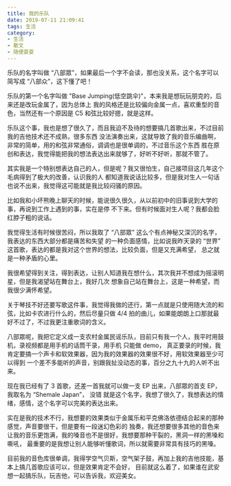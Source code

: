 ```yaml
---
title: 我的乐队
date: 2019-07-11 21:09:41
tags: 生活
category: 
- 生活
- 散文
- 随便耍耍
---
```


乐队的名字叫做 “八部眾”，如果最后一个字不会读，那也没关系，这个名字可以简写成 “八部众”，这下懂了吧！

乐队的第一个名字叫做 "Base Jumping(低空跳伞)"，本来我是想玩玩朋克的，后来还是改玩金属了，因为总体上
我的风格还是比较偏向金属一点，喜欢重型的音色，当然还有一个原因是 C5 和弦比较好摁，就是这样。

乐队这个事，我也是想了很久了，而且我迫不及待的想要搞几首歌出来，不过目前我的吉他技术还不成熟，很多东西
没法演奏出来，这就导致了我的音乐编曲啊，非常的简单，用的和弦非常通俗，调调也是很单调的，不过音乐这个东西
胜在原创和表达，我觉得能把我的想法表达出来就够了，好听不好听，那就不管了。

其实我是一个特别想表达自己的人，但是呢？我又很怕生，自己接项目这几年这个毛病得到了极大的改善，认识我的人
都知道我说话比较多，但是我对生人一句话也说不出来，我觉得这可能就是我比较闷骚的原因。

比如我和小坏熊晚上聊天的时候，能说很久很久，从以前初中的旧事说到大学的事，再说到工作上遇到的事，实在是停
不下来。但有时候面对生人呢？我都会脸红脖子粗的说话。

我觉得生活有时候很苦闷，所以我取了 “八部眾” 这么个有点神秘又深沉的名字，我表达的东西大部分都是痛苦和失望
的一种负面感情，比如说我昨天录的 “世界” 这首歌，表达的都是我对这个世界的想法，比较负面，但是又充满希望，
总之就是一种矛盾的心里。

我很希望得到关注，得到表达，让别人知道我在想什么，其次我并不想成为摇滚明星，但是我渴望站在舞台上，我好几次
想象自己站在舞台上，这是一种希望，而我很少满怀希望。

关于琴技不好还要写歌这件事，我觉得我做的还行，第一点就是只使用随大流的和弦，比如卡农进行什么的，然后尽量只做
4/4 拍的曲儿，如果能朗朗上口那就最好不过了，不过我更注重歌词的含义。

八部眾呢，我把它定义成一支农村金属民谣乐队，目前只有我一个人，我平时用鼓机，录视频都是用手机的话筒干录，用手机
只能做 demo， 真正要录的时候，我肯定要搞一个声卡和软效果器，因为我的效果器的效果很不好，用软效果器至少可以得到
一个差不多能听的声音，别跟我扯没动态的事，百分之九十九的人听不出来。

现在我已经有了 3 首歌，还差一首我就可以做一支 EP 出来，八部眾的首支 EP，我取名为 “Shemale Japan”， 没错
就是这个名字，我想了很久了，我想表达的情绪，感情，这个名字可以完美的表达出来。

实在是我的技术不行，我想要的效果类似于金属乐和平克佛洛依德结合起来的那种感觉，声音要很干，但是要有一段迷幻色彩的
独奏，我还想要很多其他的音色来让我的音乐更饱满，我的嗓音也不是很好，我想要那种干裂的，黑洞一样的黑嗓和嘶吼，
最重要的是我想让别人能够听懂歌词，所以就需要非常具有技巧的黑嗓。

目前我的音色库很单调，我得学空气贝斯，空气架子鼓，再加上我的吉他技能，基本上搞几首歌应该可以，但是效果肯定不会好，
目前就这么着了，如果谁在武安想一起搞乐队，玩吉他，可以告诉我，欢迎美女。